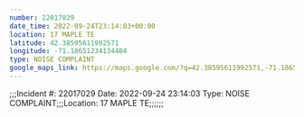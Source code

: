 ```yaml
---
number: 22017029
date_time: 2022-09-24T23:14:03+00:00
location: 17 MAPLE TE
latitude: 42.38595611992571
longitude: -71.18651234134404
type: NOISE COMPLAINT
google_maps_link: https://maps.google.com/?q=42.38595611992571,-71.18651234134404
---
```


;;;Incident #: 22017029   Date: 2022-09-24 23:14:03    Type: NOISE COMPLAINT;;;Location: 17 MAPLE TE;;;;;;
